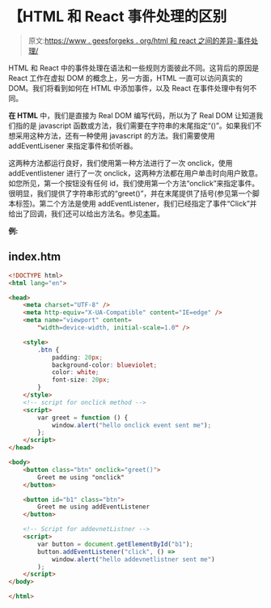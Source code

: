# 【HTML 和 React 事件处理的区别

> 原文:[https://www . geesforgeks . org/html 和 react 之间的差异-事件处理/](https://www.geeksforgeeks.org/difference-between-html-and-react-event-handling/)

HTML 和 React 中的事件处理在语法和一些规则方面彼此不同。这背后的原因是 React 工作在虚拟 DOM 的概念上，另一方面，HTML 一直可以访问真实的 DOM。我们将看到如何在 HTML 中添加事件，以及 React 在事件处理中有何不同。

**在 HTML** 中，我们是直接为 Real DOM 编写代码，所以为了 Real DOM 让知道我们指的是 javascript 函数或方法，我们需要在字符串的末尾指定“()”。如果我们不想采用这种方法，还有一种使用 javascript 的方法。我们需要使用 addEventLisener 来指定事件和侦听器。

这两种方法都运行良好，我们使用第一种方法进行了一次 onclick，使用 addEventlistener 进行了一次 onclick，这两种方法都在用户单击时向用户致意。如您所见，第一个按钮没有任何 id，我们使用第一个方法“onclick”来指定事件。很明显，我们提供了字符串形式的“greet()”，并在末尾提供了括号(参见第一个脚本标签)。第二个方法是使用 addEventListener，我们已经指定了事件“Click”并给出了回调，我们还可以给出方法名。参见[本](https://www.geeksforgeeks.org/javascript-addeventlistener-with-examples/)篇。

**例:**

## index.htm

```html
<!DOCTYPE html>
<html lang="en">

<head>
    <meta charset="UTF-8" />
    <meta http-equiv="X-UA-Compatible" content="IE=edge" />
    <meta name="viewport" content=
        "width=device-width, initial-scale=1.0" />

    <style>
        .btn {
            padding: 20px;
            background-color: blueviolet;
            color: white;
            font-size: 20px;
        }
    </style>
    <!-- script for onclick method -->
    <script>
        var greet = function () {
            window.alert("hello onclick event sent me");
        };
    </script>
</head>

<body>
    <button class="btn" onclick="greet()">
        Greet me using "onclick"
    </button>

    <button id="b1" class="btn">
        Greet me using addEventListener
    </button>

    <!-- Script for addevnetListner -->
    <script>
        var button = document.getElementById("b1");
        button.addEventListener("click", () =>
            window.alert("hello addevnetlistner sent me")
        );
    </script>
</body>

</html>
```